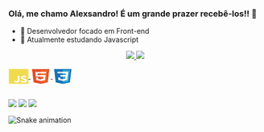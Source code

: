 ### Olá, me chamo Alexsandro! É um grande prazer recebê-los!! 👋


- 🔭 Desenvolvedor focado em Front-end
- 🌱 Atualmente estudando Javascript

<div align="center">
  <a href="https://github.com/AlexAlmeidaBo">
  <img height="150em" src="https://github-readme-stats.vercel.app/api?username=alexalmeidabo&show_icons=true&theme=discord_old_blurple"/>
  <img height="150em" src="https://github-readme-stats.vercel.app/api/top-langs/?username=alexalmeidabo&layout=compact&langs_count=7&theme=discord_old_blurple"/>
</div>
<div style="display: inline_block"><br>
  <img align="center" alt="Alex-Js" height="30" width="40" src="https://raw.githubusercontent.com/devicons/devicon/master/icons/javascript/javascript-plain.svg">
  <img align="center" alt="Alex-HTML" height="30" width="40" src="https://raw.githubusercontent.com/devicons/devicon/master/icons/html5/html5-original.svg">
  <img align="center" alt="Alex-CSS" height="30" width="40" src="https://raw.githubusercontent.com/devicons/devicon/master/icons/css3/css3-original.svg">
  
  ##
 
<div> 
 
  <a href="https://www.instagram.com/almd.x/" target="_blank"><img src="https://img.shields.io/badge/-Instagram-%23E4405F?style=for-the-badge&logo=instagram&logoColor=white" target="_blank"></a>
  <a href = "mailto:alex.almeidabo@gmail.com"><img src="https://img.shields.io/badge/-Gmail-%23333?style=for-the-badge&logo=gmail&logoColor=white" target="_blank"></a>
  <a href="https://www.linkedin.com/in/alex-almeida-97a717206/" target="_blank"><img src="https://img.shields.io/badge/-LinkedIn-%230077B5?style=for-the-badge&logo=linkedin&logoColor=white" target="_blank"></a> 
 
  ![Snake animation](https://github.com/alexalmeidabo/alexalmeidabo/blob/output/github-contribution-grid-snake.svg)
 
</div>
